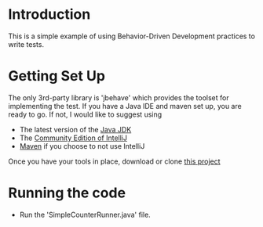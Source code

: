 # Introduction
This is a simple example of using Behavior-Driven Development practices to write tests. 

# Getting Set Up
The only 3rd-party library is 'jbehave' which provides the toolset for implementing the test. If you have a Java IDE and 
maven set up, you are ready to go. If not, I would like to suggest using 
 - The latest version of the [Java JDK](https://java.com/en/download/)
 - The [Community Edition of IntelliJ](https://www.jetbrains.com/idea/download/)
 - [Maven](https://maven.apache.org/download.cgi) if you choose to not use IntelliJ
 
 Once you have your tools in place, download or clone [this project](https://github.com/robertwatkins/playground-robert) 
 
 # Running the code
  - Run the 'SimpleCounterRunner.java' file.
